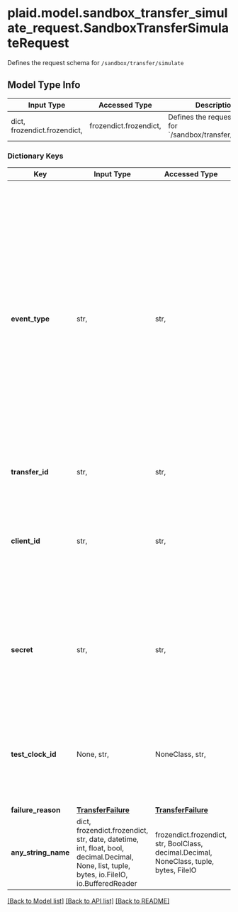 # plaid.model.sandbox_transfer_simulate_request.SandboxTransferSimulateRequest

Defines the request schema for `/sandbox/transfer/simulate`

## Model Type Info
Input Type | Accessed Type | Description | Notes
------------ | ------------- | ------------- | -------------
dict, frozendict.frozendict,  | frozendict.frozendict,  | Defines the request schema for &#x60;/sandbox/transfer/simulate&#x60; | 

### Dictionary Keys
Key | Input Type | Accessed Type | Description | Notes
------------ | ------------- | ------------- | ------------- | -------------
**event_type** | str,  | str,  | The asynchronous event to be simulated. May be: &#x60;posted&#x60;, &#x60;settled&#x60;, &#x60;failed&#x60;, or &#x60;returned&#x60;.  An error will be returned if the event type is incompatible with the current transfer status. Compatible status --&gt; event type transitions include:  &#x60;pending&#x60; --&gt; &#x60;failed&#x60;  &#x60;pending&#x60; --&gt; &#x60;posted&#x60;  &#x60;posted&#x60; --&gt; &#x60;returned&#x60;  &#x60;posted&#x60; --&gt; &#x60;settled&#x60;  | 
**transfer_id** | str,  | str,  | Plaid’s unique identifier for a transfer. | 
**client_id** | str,  | str,  | Your Plaid API &#x60;client_id&#x60;. The &#x60;client_id&#x60; is required and may be provided either in the &#x60;PLAID-CLIENT-ID&#x60; header or as part of a request body. | [optional] 
**secret** | str,  | str,  | Your Plaid API &#x60;secret&#x60;. The &#x60;secret&#x60; is required and may be provided either in the &#x60;PLAID-SECRET&#x60; header or as part of a request body. | [optional] 
**test_clock_id** | None, str,  | NoneClass, str,  | Plaid’s unique identifier for a test clock. If provided, the event to be simulated is created at the &#x60;virtual_time&#x60; on the provided &#x60;test_clock&#x60;. | [optional] 
**failure_reason** | [**TransferFailure**](TransferFailure.md) | [**TransferFailure**](TransferFailure.md) |  | [optional] 
**any_string_name** | dict, frozendict.frozendict, str, date, datetime, int, float, bool, decimal.Decimal, None, list, tuple, bytes, io.FileIO, io.BufferedReader | frozendict.frozendict, str, BoolClass, decimal.Decimal, NoneClass, tuple, bytes, FileIO | any string name can be used but the value must be the correct type | [optional]

[[Back to Model list]](../../README.md#documentation-for-models) [[Back to API list]](../../README.md#documentation-for-api-endpoints) [[Back to README]](../../README.md)

